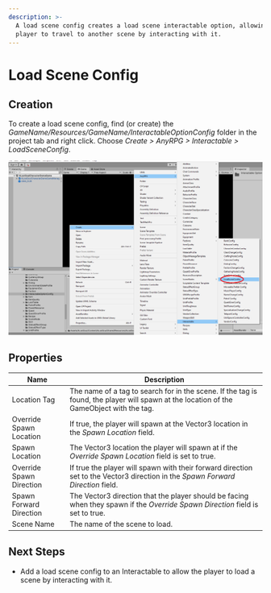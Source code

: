 ```yaml
---
description: >-
  A load scene config creates a load scene interactable option, allowing the
  player to travel to another scene by interacting with it.
---
```


# Load Scene Config

## Creation

To create a load scene config, find (or create) the _GameName/Resources/GameName/InteractableOptionConfig_ folder in the project tab and right click.  Choose _Create > AnyRPG > Interactable > LoadSceneConfig_.

![](<../../.gitbook/assets/image (2).png>)

## Properties

| Name                     | Description                                                                                                                               |
| ------------------------ | ----------------------------------------------------------------------------------------------------------------------------------------- |
| Location Tag             | The name of a tag to search for in the scene.  If the tag is found, the player will spawn at the location of the GameObject with the tag. |
| Override Spawn Location  | If true, the player will spawn at the Vector3 location in the _Spawn Location_ field.                                                     |
| Spawn Location           | The Vector3 location the player will spawn at if the _Override Spawn Location_ field is set to true.                                      |
| Override Spawn Direction | If true the player will spawn with their forward direction set to the Vector3 direction in the _Spawn Forward Direction_ field.           |
| Spawn Forward Direction  | The Vector3 direction that the player should be facing when they spawn if the _Override Spawn Direction_ field is set to true.            |
| Scene Name               | The name of the scene to load.                                                                                                            |

## Next Steps

* Add a load scene config to an Interactable to allow the player to load a scene by interacting with it.
